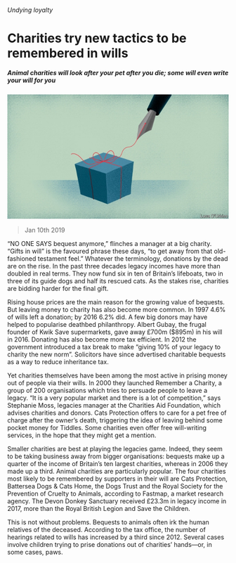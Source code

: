 ###### Undying loyalty

# Charities try new tactics to be remembered in wills 

##### Animal charities will look after your pet after you die; some will even write your will for you 

![image](images/20190112_BRD002_0.jpg) 

> Jan 10th 2019 

 

“NO ONE SAYS bequest anymore,” flinches a manager at a big charity. “Gifts in will” is the favoured phrase these days, “to get away from that old-fashioned testament feel.” Whatever the terminology, donations by the dead are on the rise. In the past three decades legacy incomes have more than doubled in real terms. They now fund six in ten of Britain’s lifeboats, two in three of its guide dogs and half its rescued cats. As the stakes rise, charities are bidding harder for the final gift. 

Rising house prices are the main reason for the growing value of bequests. But leaving money to charity has also become more common. In 1997 4.6% of wills left a donation; by 2016 6.2% did. A few big donors may have helped to popularise deathbed philanthropy. Albert Gubay, the frugal founder of Kwik Save supermarkets, gave away £700m ($895m) in his will in 2016. Donating has also become more tax efficient. In 2012 the government introduced a tax break to make “giving 10% of your legacy to charity the new norm”. Solicitors have since advertised charitable bequests as a way to reduce inheritance tax. 

Yet charities themselves have been among the most active in prising money out of people via their wills. In 2000 they launched Remember a Charity, a group of 200 organisations which tries to persuade people to leave a legacy. “It is a very popular market and there is a lot of competition,” says Stephanie Moss, legacies manager at the Charities Aid Foundation, which advises charities and donors. Cats Protection offers to care for a pet free of charge after the owner’s death, triggering the idea of leaving behind some pocket money for Tiddles. Some charities even offer free will-writing services, in the hope that they might get a mention. 

Smaller charities are best at playing the legacies game. Indeed, they seem to be taking business away from bigger organisations: bequests make up a quarter of the income of Britain’s ten largest charities, whereas in 2006 they made up a third. Animal charities are particularly popular. The four charities most likely to be remembered by supporters in their will are Cats Protection, Battersea Dogs & Cats Home, the Dogs Trust and the Royal Society for the Prevention of Cruelty to Animals, according to Fastmap, a market research agency. The Devon Donkey Sanctuary received £23.3m in legacy income in 2017, more than the Royal British Legion and Save the Children. 

This is not without problems. Bequests to animals often irk the human relatives of the deceased. According to the tax office, the number of hearings related to wills has increased by a third since 2012. Several cases involve children trying to prise donations out of charities’ hands—or, in some cases, paws. 

